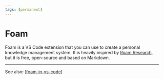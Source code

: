 ```yaml
---
tags: [permanent]
---
```


# Foam

Foam is a VS Code extension that you can use to create a personal knowledge management system. It is heavily inspired by [Roam Research](https://roamresearch.com/), but it is free, open-source and based on Markdown.

---
See also: [[foam-in-vs-code]]

[//begin]: # "Autogenerated link references for markdown compatibility"
[foam-in-vs-code]: foam-in-vs-code "Foam In VS Code"
[//end]: # "Autogenerated link references"